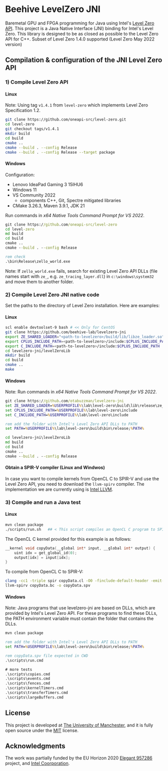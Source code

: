 # Beehive LevelZero JNI

Baremetal GPU and FPGA programming for Java using Intel's [Level Zero API](https://spec.oneapi.io/level-zero/latest/index.html). This project is a Java Native Interface (JNI) binding for Intel's Level Zero. This library is designed to be as closed as possible to the Level Zero API for C++. Subset of Level Zero 1.4.0 supported (Level Zero May 2022 version)


## Compilation & configuration of the JNI Level Zero API

### 1) Compile Level Zero API

#### Linux

Note: Using tag `v1.4.1` from `level-zero` which implements Level Zero Specification 1.2.

```bash
git clone https://github.com/oneapi-src/level-zero.git
cd level-zero
git checkout tags/v1.4.1
mkdir build
cd build
cmake ..
cmake --build . --config Release
cmake --build . --config Release --target package
```

#### Windows

Configuration:
- Lenovo IdeaPad Gaming 3 15IHU6
- Windows 11
- VS Community 2022
  + components C++, Git, Spectre mitigated libraries
- CMake 3.26.3, Maven 3.9.1, JDK 21

Run commands in _x64 Native Tools Command Prompt for VS 2022_.

```cmd
git clone https://github.com/oneapi-src/level-zero
cd level-zero
md build
cd build
cmake ..
cmake --build . --config Release

rem check
.\bin\Release\zello_world.exe
```

Note: If `zello_world.exe` fails, search for existing Level Zero API DLLs (file names start with `ze_`, e.g. `ze_tracing_layer.dll`) in `c:\windows\system32` and move them to another folder.

### 2) Compile Level Zero JNI native code

Set the paths to the directory of Level Zero installation. Here are examples:

#### Linux

```bash
scl enable devtoolset-9 bash # << Only for CentOS
git clone https://github.com/beehive-lab/levelzero-jni
export ZE_SHARED_LOADER="<path-to-levelzero>/build/lib/libze_loader.so"
export CPLUS_INCLUDE_PATH=<path-to-levelzero>/include:$CPLUS_INCLUDE_PATH
export C_INCLUDE_PATH=<path-to-levelzero>/include:$CPLUS_INCLUDE_PATH
cd levelzero-jni/levelZeroLib
mkdir build
cd build
cmake ..
make
```

#### Windows

Note: Run commands in _x64 Native Tools Command Prompt for VS 2022_.

```cmd
git clone https://github.com/otabuzzman/levelzero-jni
set ZE_SHARED_LOADER=%USERPROFILE%\lab\level-zero\build\lib\release\ze_loader.lib
set CPLUS_INCLUDE_PATH=%USERPROFILE%\lab\level-zero\include
set C_INCLUDE_PATH=%USERPROFILE%\lab\level-zero\include

rem add the folder with Intel's Level Zero API DLLs to PATH
set PATH=%USERPROFILE%\lab\level-zero\build\bin\release;%PATH%

cd levelzero-jni\levelZeroLib
md build
cd build
cmake ..
cmake --build . --config Release
```

#### Obtain a SPIR-V compiler (Linux and Windwos)

In case you want to compile kernels from OpenCL C to SPIR-V and use the Level Zero API, you need to download the `llvm-spirv` compiler. The implementation we are currently using is [Intel LLVM](https://github.com/intel/llvm).

### 3) Compile and run a Java test

#### Linux

```bash
mvn clean package
./scripts/run.sh   ## < This script compiles an OpenCL C program to SPIR-V using the llvm-spirv compiler (see 2.1)
```

The OpenCL C kernel provided for this example is as follows:

```c
__kernel void copyData(__global int* input, __global int* output) {
	uint idx = get_global_id(0);
	output[idx] = input[idx];
}
```

To compile from OpenCL C to SPIR-V:

```bash
clang -cc1 -triple spir copyData.cl -O0 -finclude-default-header -emit-llvm-bc -o copyData.bc
llvm-spirv copyData.bc -o copyData.spv
```

#### Windows

Note: Java programs that use levelzero-jni are based on DLLs, which are provided by Intel's Level Zero API. For these programs to find these DLLs, the PATH environment variable must contain the folder that contains the DLLs.

```cmd
mvn clean package

rem add the folder with Intel's Level Zero API DLLs to PATH
set PATH=%USERPROFILE%\lab\level-zero\build\bin\release;%PATH%

rem copyData.spv file expected in CWD
.\scripts\run.cmd

# more tests
.\scripts\copies.cmd
.\scripts\events.cmd
.\scripts\fences.cmd
.\scripts\kernelTimers.cmd
.\scripts\transferTimers.cmd
.\scripts\largeBuffers.cmd
```


## License

This project is developed at [The University of Manchester](https://www.manchester.ac.uk/), and it is fully open source under the [MIT](https://github.com/beehive-lab/levelzero-jni/blob/master/LICENSE) license.


## Acknowledgments

The work was partially funded by the EU Horizon 2020 [Elegant 957286](https://www.elegant-h2020.eu/) project, and [Intel Coorporation](https://www.intel.it/content/www/it/it/homepage.html).
